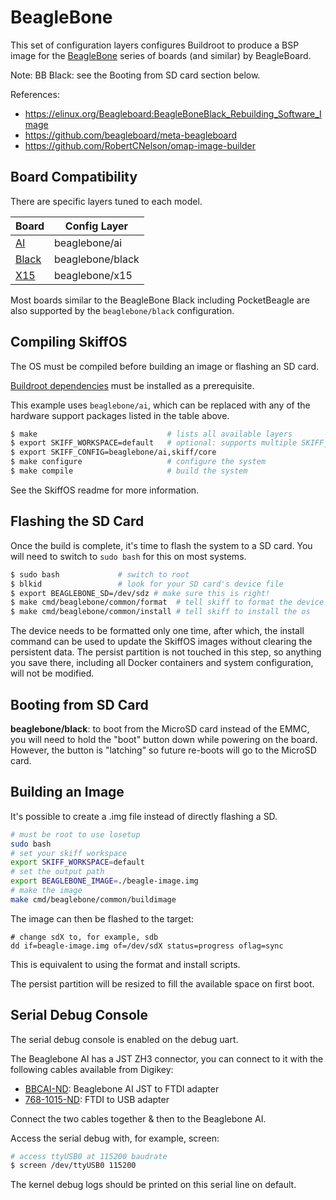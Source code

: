 # BeagleBone

This set of configuration layers configures Buildroot to produce a BSP image for
the [BeagleBone] series of boards (and similar) by BeagleBoard.

Note: BB Black: see the Booting from SD card section below.

References:

 - https://elinux.org/Beagleboard:BeagleBoneBlack_Rebuilding_Software_Image
 - https://github.com/beagleboard/meta-beagleboard
 - https://github.com/RobertCNelson/omap-image-builder

[BeagleBone]: https://beagleboard.org

## Board Compatibility

There are specific layers tuned to each model.

| **Board** | **Config Layer** |
|-----------|------------------|
| [AI]      | beaglebone/ai    |
| [Black]   | beaglebone/black |
| [X15]     | beaglebone/x15   |

Most boards similar to the BeagleBone Black including PocketBeagle are also
supported by the `beaglebone/black` configuration.

[AI]: http://beagleboard.org/ai
[Black]: http://beagleboard.org/black
[X15]: https://beagleboard.org/x15

## Compiling SkiffOS

The OS must be compiled before building an image or flashing an SD card.

[Buildroot dependencies] must be installed as a prerequisite.

[Buildroot dependencies]: https://buildroot.org/downloads/manual/manual.html#requirement-mandatory

This example uses `beaglebone/ai`, which can be replaced with any of the
hardware support packages listed in the table above.

```sh
$ make                             # lists all available layers
$ export SKIFF_WORKSPACE=default   # optional: supports multiple SKIFF_CONFIG at once
$ export SKIFF_CONFIG=beaglebone/ai,skiff/core
$ make configure                   # configure the system
$ make compile                     # build the system
```

See the SkiffOS readme for more information.

## Flashing the SD Card

Once the build is complete, it's time to flash the system to a SD card. You will
need to switch to `sudo bash` for this on most systems.

```sh
$ sudo bash             # switch to root
$ blkid                 # look for your SD card's device file
$ export BEAGLEBONE_SD=/dev/sdz # make sure this is right!
$ make cmd/beaglebone/common/format  # tell skiff to format the device
$ make cmd/beaglebone/common/install # tell skiff to install the os
```

The device needs to be formatted only one time, after which, the install command
can be used to update the SkiffOS images without clearing the persistent data.
The persist partition is not touched in this step, so anything you save there,
including all Docker containers and system configuration, will not be modified.

## Booting from SD Card

**beaglebone/black**: to boot from the MicroSD card instead of the EMMC, you
will need to hold the "boot" button down while powering on the board. However,
the button is "latching" so future re-boots will go to the MicroSD card.

## Building an Image

It's possible to create a .img file instead of directly flashing a SD.

```sh
# must be root to use losetup
sudo bash
# set your skiff workspace
export SKIFF_WORKSPACE=default
# set the output path
export BEAGLEBONE_IMAGE=./beagle-image.img
# make the image
make cmd/beaglebone/common/buildimage
```

The image can then be flashed to the target:

```
# change sdX to, for example, sdb
dd if=beagle-image.img of=/dev/sdX status=progress oflag=sync
```

This is equivalent to using the format and install scripts.

The persist partition will be resized to fill the available space on first boot.

## Serial Debug Console

The serial debug console is enabled on the debug uart.

The Beaglebone AI has a JST ZH3 connector, you can connect to it with the
following cables available from Digikey:

 - [BBCAI-ND]: Beaglebone AI JST to FTDI adapter
 - [768-1015-ND]: FTDI to USB adapter
 
Connect the two cables together & then to the Beaglebone AI.

Access the serial debug with, for example, screen:

```sh
# access ttyUSB0 at 115200 baudrate
$ screen /dev/ttyUSB0 115200
```

The kernel debug logs should be printed on this serial line on default.
 
[BBCAI-ND]: https://www.digikey.com/en/products/detail/digi-key-electronics/BBCAI/10187731
[768-1015-ND]: https://www.digikey.com/en/products/detail/ftdi-future-technology-devices-international-ltd/TTL-232R-3V3/1836393
